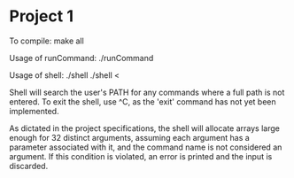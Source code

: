 Project 1
=========

To compile: make all

Usage of runCommand: ./runCommand <name> <args>

Usage of shell: ./shell
				./shell < <file>

Shell will search the user's PATH for any commands where a full path is not entered. To exit the shell, use ^C, as the 'exit' command has not yet been implemented.

As dictated in the project specifications, the shell will allocate arrays large enough for 32 distinct arguments, assuming each argument has a parameter associated with it, and the command name is not considered an argument. If this condition is violated, an error is printed and the input is discarded.
